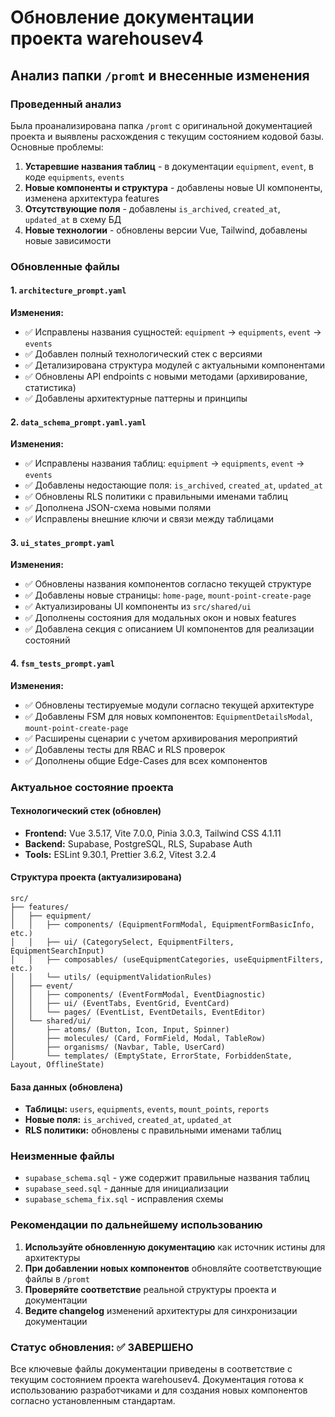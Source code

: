 # Обновление документации проекта warehousev4

## Анализ папки `/promt` и внесенные изменения

### Проведенный анализ

Была проанализирована папка `/promt` с оригинальной документацией проекта и выявлены расхождения с текущим состоянием кодовой базы. Основные проблемы:

1. **Устаревшие названия таблиц** - в документации `equipment`, `event`, в коде `equipments`, `events`
2. **Новые компоненты и структура** - добавлены новые UI компоненты, изменена архитектура features
3. **Отсутствующие поля** - добавлены `is_archived`, `created_at`, `updated_at` в схему БД
4. **Новые технологии** - обновлены версии Vue, Tailwind, добавлены новые зависимости

### Обновленные файлы

#### 1. `architecture_prompt.yaml`
**Изменения:**
- ✅ Исправлены названия сущностей: `equipment` → `equipments`, `event` → `events`
- ✅ Добавлен полный технологический стек с версиями
- ✅ Детализирована структура модулей с актуальными компонентами
- ✅ Обновлены API endpoints с новыми методами (архивирование, статистика)
- ✅ Добавлены архитектурные паттерны и принципы

#### 2. `data_schema_prompt.yaml.yaml`
**Изменения:**
- ✅ Исправлены названия таблиц: `equipment` → `equipments`, `event` → `events`
- ✅ Добавлены недостающие поля: `is_archived`, `created_at`, `updated_at`
- ✅ Обновлены RLS политики с правильными именами таблиц
- ✅ Дополнена JSON-схема новыми полями
- ✅ Исправлены внешние ключи и связи между таблицами

#### 3. `ui_states_prompt.yaml`
**Изменения:**
- ✅ Обновлены названия компонентов согласно текущей структуре
- ✅ Добавлены новые страницы: `home-page`, `mount-point-create-page`
- ✅ Актуализированы UI компоненты из `src/shared/ui`
- ✅ Дополнены состояния для модальных окон и новых features
- ✅ Добавлена секция с описанием UI компонентов для реализации состояний

#### 4. `fsm_tests_prompt.yaml`
**Изменения:**
- ✅ Обновлены тестируемые модули согласно текущей архитектуре
- ✅ Добавлены FSM для новых компонентов: `EquipmentDetailsModal`, `mount-point-create-page`
- ✅ Расширены сценарии с учетом архивирования мероприятий
- ✅ Добавлены тесты для RBAC и RLS проверок
- ✅ Дополнены общие Edge-Cases для всех компонентов

### Актуальное состояние проекта

#### Технологический стек (обновлен)
- **Frontend:** Vue 3.5.17, Vite 7.0.0, Pinia 3.0.3, Tailwind CSS 4.1.11
- **Backend:** Supabase, PostgreSQL, RLS, Supabase Auth
- **Tools:** ESLint 9.30.1, Prettier 3.6.2, Vitest 3.2.4

#### Структура проекта (актуализирована)
```
src/
├── features/
│   ├── equipment/
│   │   ├── components/ (EquipmentFormModal, EquipmentFormBasicInfo, etc.)
│   │   ├── ui/ (CategorySelect, EquipmentFilters, EquipmentSearchInput)
│   │   ├── composables/ (useEquipmentCategories, useEquipmentFilters, etc.)
│   │   └── utils/ (equipmentValidationRules)
│   ├── event/
│   │   ├── components/ (EventFormModal, EventDiagnostic)
│   │   ├── ui/ (EventTabs, EventGrid, EventCard)
│   │   └── pages/ (EventList, EventDetails, EventEditor)
│   └── shared/ui/
│       ├── atoms/ (Button, Icon, Input, Spinner)
│       ├── molecules/ (Card, FormField, Modal, TableRow)
│       ├── organisms/ (Navbar, Table, UserCard)
│       └── templates/ (EmptyState, ErrorState, ForbiddenState, Layout, OfflineState)
```

#### База данных (обновлена)
- **Таблицы:** `users`, `equipments`, `events`, `mount_points`, `reports`
- **Новые поля:** `is_archived`, `created_at`, `updated_at`
- **RLS политики:** обновлены с правильными именами таблиц

### Неизменные файлы

- `supabase_schema.sql` - уже содержит правильные названия таблиц
- `supabase_seed.sql` - данные для инициализации
- `supabase_schema_fix.sql` - исправления схемы

### Рекомендации по дальнейшему использованию

1. **Используйте обновленную документацию** как источник истины для архитектуры
2. **При добавлении новых компонентов** обновляйте соответствующие файлы в `/promt`
3. **Проверяйте соответствие** реальной структуры проекта и документации
4. **Ведите changelog** изменений архитектуры для синхронизации документации

### Статус обновления: ✅ ЗАВЕРШЕНО

Все ключевые файлы документации приведены в соответствие с текущим состоянием проекта warehousev4. Документация готова к использованию разработчиками и для создания новых компонентов согласно установленным стандартам. 